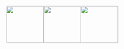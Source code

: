 <figure class="third">
	  <img src="https://emojis.slackmojis.com/emojis/images/1643514977/10031/60fps_parrot.gif" width="99"/><img src="https://emojis.slackmojis.com/emojis/images/1643514977/10031/60fps_parrot.gif" width="99"/><img src="https://emojis.slackmojis.com/emojis/images/1643514977/10031/60fps_parrot.gif" width="99"/>
</figure>
